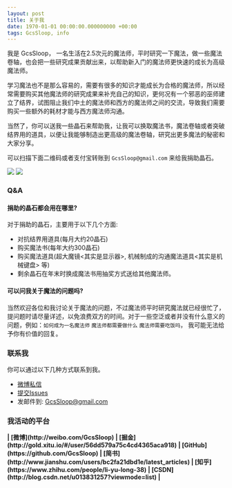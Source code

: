 ```yaml
---
layout: post
title: 关于我
date: 1970-01-01 00:00:00.000000000 +00:00
tags: GcsSloop, info
---
```



我是 GcsSloop， 一名生活在2.5次元的魔法师，平时研究一下魔法，做一些魔法卷轴，也会把一些研究成果贡献出来，以帮助新入门的魔法师更快速的成长为高级魔法师。

学习魔法也不是那么容易的，需要有很多的知识才能成长为合格的魔法师，所以经常需要购买其他魔法师的研究成果来补充自己的知识，更何况有一个邪恶的巫师建立了结界，试图阻止我们中土的魔法师和西方的魔法师之间的交流，导致我们需要购买一些额外的耗材才能与西方魔法师沟通。

当然了，你可以送我一些晶石来帮助我，让我可以换取魔法书，魔法卷轴或者突破结界用的道具，以便让我能够制造出更高级的魔法卷轴，研究出更多魔法的秘密和大家分享。

可以扫描下面二维码或者支付宝转账到 `GcsSloop@gmail.com` 来给我捐助晶石。

![](http://ww1.sinaimg.cn/large/005Xtdi2jw1f6sdowuhfxj308c0a0jsl.jpg) ![](http://ww2.sinaimg.cn/large/005Xtdi2jw1f6sdp5o9rtj308c0a0wfq.jpg)


### Q&A

#### 捐助的晶石都会用在哪里?

对于捐助的晶石，主要用于以下几个方面:

* 对抗结界用道具(每月大约20晶石)
* 购买魔法书(每年大约300晶石)
* 购买魔法道具(超大魔镜<其实是显示器>, 机械制成的沟通魔法道具<其实是机械键盘> 等)
* 剩余晶石在年末时换成魔法书用抽奖方式送给其他魔法师。

#### 可以问我关于魔法的问题吗?

当然欢迎各位和我讨论关于魔法的问题，不过魔法师平时研究魔法就已经很忙了，提问题时请尽量详述，以免浪费双方的时间。对于一些空泛或者并没有什么意义的问题，例如：`如何成为一名魔法师` `魔法师都需要做什么` `魔法师需要吃饭吗`， 我可能无法给予你有价值的回复。


### 联系我
你可以通过以下几种方式联系到我。

* [微博私信](http://weibo.com/GcsSloop)
* [提交Issues](https://github.com/GcsSloop/AndroidNote/issues)
* 发邮件到: GcsSloop@gmail.com

### 我活动的平台

<strong>
| [微博](http://weibo.com/GcsSloop)
| [掘金](http://gold.xitu.io/#/user/56dd579a75c4cd4365aca918)
| [GitHub](https://github.com/GcsSloop)
| [简书](http://www.jianshu.com/users/bc2fa21dbd1e/latest_articles)
| [知乎](https://www.zhihu.com/people/li-yu-long-38)
| [CSDN](http://blog.csdn.net/u013831257?viewmode=list)
| 
</strong>
